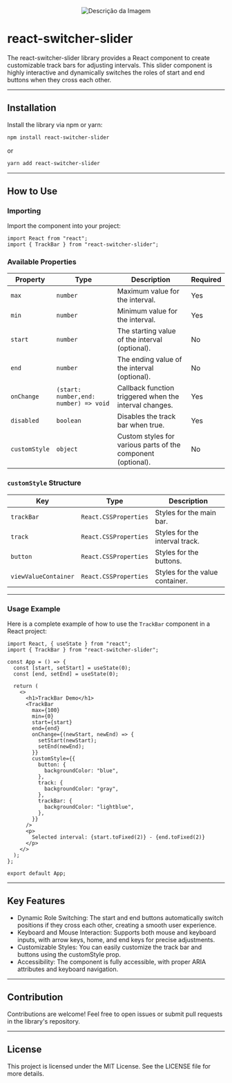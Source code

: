 <div align="center">
  <img src="https://github.com/user-attachments/assets/cd553e83-3a03-42db-9eb3-61700d4a74e0" alt="Descrição da Imagem">
</div>

# react-switcher-slider

The react-switcher-slider library provides a React component to create customizable track bars for adjusting intervals. This slider component is highly interactive and dynamically switches the roles of start and end buttons when they cross each other.

---

## Installation

Install the library via npm or yarn:

```bash
npm install react-switcher-slider
```

or

```bash
yarn add react-switcher-slider
```

---

## How to Use

### Importing

Import the component into your project:

```tsx
import React from "react";
import { TrackBar } from "react-switcher-slider";
```

### Available Properties

| Property      | Type                                  | Description                                                  | Required |
| ------------- | ------------------------------------- | ------------------------------------------------------------ | -------- |
| `max`         | `number`                              | Maximum value for the interval.                              | Yes      |
| `min`         | `number`                              | Minimum value for the interval.                              | Yes      |
| `start`       | `number`                              | The starting value of the interval (optional).               | No       |
| `end`         | `number`                              | The ending value of the interval (optional).                 | No       |
| `onChange`    | `(start: number,end: number) => void` | Callback function triggered when the interval changes.       | Yes      |
| `disabled`    | `boolean`                             | Disables the track bar when true.                            | Yes      |
| `customStyle` | `object`                              | Custom styles for various parts of the component (optional). | No       |

### `customStyle` Structure

| Key                  | Type                  | Description                     |
| -------------------- | --------------------- | ------------------------------- |
| `trackBar`           | `React.CSSProperties` | Styles for the main bar.        |
| `track`              | `React.CSSProperties` | Styles for the interval track.  |
| `button`             | `React.CSSProperties` | Styles for the buttons.         |
| `viewValueContainer` | `React.CSSProperties` | Styles for the value container. |

---

### Usage Example

Here is a complete example of how to use the `TrackBar` component in a React project:

```tsx
import React, { useState } from "react";
import { TrackBar } from "react-switcher-slider";

const App = () => {
  const [start, setStart] = useState(0);
  const [end, setEnd] = useState(0);

  return (
    <>
      <h1>TrackBar Demo</h1>
      <TrackBar
        max={100}
        min={0}
        start={start}
        end={end}
        onChange={(newStart, newEnd) => {
          setStart(newStart);
          setEnd(newEnd);
        }}
        customStyle={{
          button: {
            backgroundColor: "blue",
          },
          track: {
            backgroundColor: "gray",
          },
          trackBar: {
            backgroundColor: "lightblue",
          },
        }}
      />
      <p>
        Selected interval: {start.toFixed(2)} - {end.toFixed(2)}
      </p>
    </>
  );
};

export default App;
```

---

## Key Features

- Dynamic Role Switching: The start and end buttons automatically switch positions if they cross each other, creating a smooth user experience.
- Keyboard and Mouse Interaction: Supports both mouse and keyboard inputs, with arrow keys, home, and end keys for precise adjustments.
- Customizable Styles: You can easily customize the track bar and buttons using the customStyle prop.
- Accessibility: The component is fully accessible, with proper ARIA attributes and keyboard navigation.

---

## Contribution

Contributions are welcome! Feel free to open issues or submit pull requests in the library's repository.

---

## License

This project is licensed under the MIT License. See the LICENSE file for more details.
